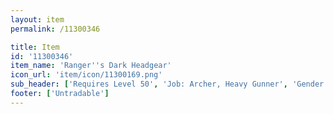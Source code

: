 ```yaml
---
layout: item
permalink: /11300346

title: Item
id: '11300346'
item_name: 'Ranger''s Dark Headgear'
icon_url: 'item/icon/11300169.png'
sub_header: ['Requires Level 50', 'Job: Archer, Heavy Gunner', 'Gender: All']
footer: ['Untradable']
---
```

